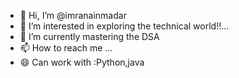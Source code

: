- 👋 Hi, I’m @imranainmadar
- 👀 I’m interested in exploring the technical world!!...
- 🌱 I’m currently mastering the DSA
- 📫 How to reach me ...
- 😄 Can work with :Python,java 

<!---
imranainmadar/imranainmadar is a ✨ special ✨ repository because its `README.md` (this file) appears on your GitHub profile.
You can click the Preview link to take a look at your changes.
--->
